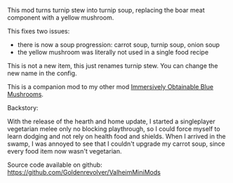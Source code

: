 This mod turns turnip stew into turnip soup, replacing the boar meat component with a yellow mushroom.

This fixes two issues:
- there is now a soup progression: carrot soup, turnip soup, onion soup
- the yellow mushroom was literally not used in a single food recipe

This is not a new item, this just renames turnip stew. You can change the new name in the config.

This is a companion mod to my other mod [Immersively Obtainable Blue Mushrooms](https://valheim.thunderstore.io/package/Goldenrevolver/Immersively_Obtainable_Blue_Mushrooms/).


Backstory:

With the release of the hearth and home update, I started a singleplayer vegetarian melee only no blocking playthrough, so I could force myself to learn dodging and not rely on health food and shields. When I arrived in the swamp, I was annoyed to see that I couldn't upgrade my carrot soup, since every food item now wasn't vegetarian.


Source code available on github: https://github.com/Goldenrevolver/ValheimMiniMods